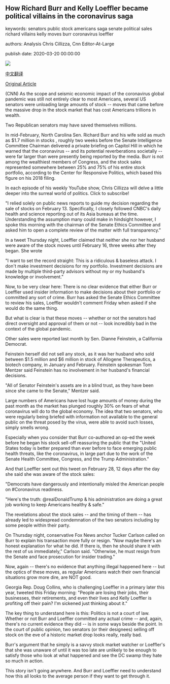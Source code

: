 ## How Richard Burr and Kelly Loeffler became political villains in the coronavirus saga

keywords: senators public stock americans saga senate political sales richard villains kelly moves burr coronavirus loeffler

authors: Analysis Chris Cillizza, Cnn Editor-At-Large

publish date: 2020-03-20 00:00:00

![](https://cdn.cnn.com/cnnnext/dam/assets/200320081616-economia-crisis-bolsa-dow-jones-coronavirus-gabriela-frias-live-00002805-super-tease.jpg)

[中文翻译](How%20Richard%20Burr%20and%20Kelly%20Loeffler%20became%20political%20villains%20in%20the%20coronavirus%20saga_zh.md)

[Original Article](https://edition.cnn.com/2020/03/20/politics/richard-burr-kelly-loeffler-stock-coronavirus/index.html)

(CNN) As the scope and seismic economic impact of the coronavirus global pandemic was still not entirely clear to most Americans, several US senators were unloading large amounts of stock -- moves that came before the massive drop in the stock market that has cost Americans trillions in wealth.

Two Republican senators may have saved themselves millions.

In mid-February, North Carolina Sen. Richard Burr and his wife sold as much as $1.7 million in stocks , roughly two weeks before the Senate Intelligence Committee Chairman delivered a private briefing on Capitol Hill in which he warned that the coronavirus -- and its potential reverberations societally -- were far larger than were presently being reported by the media. Burr is not among the wealthiest members of Congress, and the stock sales represented somewhere between 25% and 75% of his entire stock portfolio, according to the Center for Responsive Politics, which based this figure on his 2018 filing.

In each episode of his weekly YouTube show, Chris Cillizza will delve a little deeper into the surreal world of politics. Click to subscribe\!

"I relied solely on public news reports to guide my decision regarding the sale of stocks on February 13. Specifically, I closely followed CNBC's daily health and science reporting out of its Asia bureaus at the time. Understanding the assumption many could make in hindsight however, I spoke this morning with the chairman of the Senate Ethics Committee and asked him to open a complete review of the matter with full transparency."

In a tweet Thursday night, Loeffler claimed that neither she nor her husband were aware of the stock moves until February 16, three weeks after they began. She wrote

"I want to set the record straight: This is a ridiculous & baseless attack. I don't make investment decisions for my portfolio. Investment decisions are made by multiple third-party advisors without my or my husband's knowledge or involvement."

Now, to be very clear here: There is no clear evidence that either Burr or Loeffler used insider information to make decisions about their portfolio or committed any sort of crime. Burr has asked the Senate Ethics Committee to review his sales, Loeffler wouldn't comment Friday when asked if she would do the same thing.

But what is clear is that these moves -- whether or not the senators had direct oversight and approval of them or not -- look incredibly bad in the context of the global pandemic.

Other sales were reported last month by Sen. Dianne Feinstein, a California Democrat.

Feinstein herself did not sell any stock, as it was her husband who sold between $1.5 million and $6 million in stock of Allogene Therapeutics, a biotech company, in January and February. Feinstein spokesman Tom Mentzer said Feinstein has no involvement in her husband's financial decisions.

"All of Senator Feinstein's assets are in a blind trust, as they have been since she came to the Senate," Mentzer said.

Large numbers of Americans have lost huge amounts of money during the past month as the market has plunged roughly 30% on fears of what coronavirus will do to the global economy. The idea that two senators, who were regularly being briefed with information not available to the general public on the threat posed by the virus, were able to avoid such losses, simply smells wrong.

Especially when you consider that Burr co-authored an op-ed the week before he began his stock sell-off reassuring the public that the "United States today is better prepared than ever before to face emerging public health threats, like the coronavirus, in large part due to the work of the Senate Health Committee, Congress, and the Trump Administration."

And that Loeffler sent out this tweet on February 28, 12 days after the day she said she was aware of the stock sales:

"Democrats have dangerously and intentionally misled the American people on \#Coronavirus readiness.

"Here's the truth: @realDonaldTrump & his administration are doing a great job working to keep Americans healthy & safe."

The revelations about the stock sales -- and the timing of them -- has already led to widespread condemnation of the two senators including by some people within their party.

On Thursday night, conservative Fox News anchor Tucker Carlson called on Burr to explain his transaction more fully or resign. "Now maybe there's an honest explanation for what he did. If there is, then he should share it with the rest of us immediately," Carlson said. "Otherwise, he must resign from the Senate and face prosecution for insider trading."

Now, again -- there's no evidence that anything illegal happened here -- but the optics of these moves, as regular Americans watch their own financial situations grow more dire, are NOT good.

Georgia Rep. Doug Collins, who is challenging Loeffler in a primary later this year, tweeted this Friday morning: "People are losing their jobs, their businesses, their retirements, and even their lives and Kelly Loeffler is profiting off their pain? I'm sickened just thinking about it."

The key thing to understand here is this: Politics is not a court of law. Whether or not Burr and Loeffler committed any actual crime -- and, again, there's no current evidence they did -- is in some ways beside the point. In the court of public opinion, two senators (or their designees) selling off stock on the eve of a historic market drop looks really, really bad.

Burr's argument that he simply is a savvy stock market watcher or Loeffler's that she was unaware of until it was too late are unlikely to be enough to satisfy those who look at what happened and see the DC swamp they hate so much in action.

This story isn't going anywhere. And Burr and Loeffler need to understand how this all looks to the average person if they want to get through it.